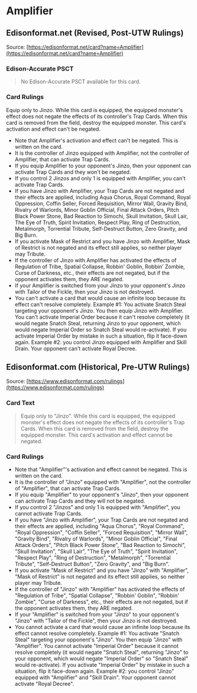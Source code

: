 # Amplifier

## Edisonformat.net (Revised, Post-UTW Rulings)

Source: [https://edisonformat.net/card?name=Amplifier](https://edisonformat.net/card?name=Amplifier)

### Edison-Accurate PSCT

> No Edison-Accurate PSCT available for this card.

### Card Rulings

Equip only to Jinzo. While this card is equipped, the equipped monster's effect does not negate the effects of its controller's Trap Cards. When this card is removed from the field, destroy the equipped monster. This card's activation and effect can't be negated.
*   Note that Amplifier's activation and effect can't be negated. This is written on the card.
*   It is the controller of Jinzo equipped with Amplifier, not the controller of Amplifier, that can activate Trap Cards.
*   If you equip Amplifier to your opponent's Jinzo, then your opponent can activate Trap Cards and they won't be negated.
*   If you control 2 Jinzos and only 1 is equipped with Amplifier, you can't activate Trap Cards.
*   If you have Jinzo with Amplifier, your Trap Cards are not negated and their effects are applied, including Aqua Chorus, Royal Command, Royal Oppression, Coffin Seller, Forced Requisition, Mirror Wall, Gravity Bind, Rivalry of Warlords, Minor Goblin Official, Final Attack Orders, Pitch Black Power Stone, Bad Reaction to Simochi, Skull Invitation, Skull Lair, The Eye of Truth, Spirit Invitation, Respect Play, Ring of Destruction, Metalmorph, Torrential Tribute, Self-Destruct Button, Zero Gravity, and Big Burn.
*   If you activate Mask of Restrict and you have Jinzo with Amplifier, Mask of Restrict is not negated and its effect still applies, so neither player may Tribute.
*   If the controller of Jinzo with Amplifier has activated the effects of Regulation of Tribe, Spatial Collapse, Robbin' Goblin, Robbin' Zombie, Curse of Darkness, etc., their effects are not negated, but if the opponent activates them, they ARE negated.
*   If your Amplifier is switched from your Jinzo to your opponent's Jinzo with Tailor of the Fickle, then your Jinzo is not destroyed.
*   You can't activate a card that would cause an infinite loop because its effect can't resolve completely. Example #1: You activate Snatch Steal targeting your opponent's Jinzo. You then equip Jinzo with Amplifier. You can't activate Imperial Order because it can't resolve completely (it would negate Snatch Steal, returning Jinzo to your opponent, which would negate Imperial Order so Snatch Steal would re-activate). If you activate Imperial Order by mistake in such a situation, flip it face-down again. Example #2: you control Jinzo equipped with Amplifier and Skill Drain. Your opponent can't activate Royal Decree.


## Edisonformat.com (Historical, Pre-UTW Rulings)

Source: [https://www.edisonformat.com/rulings](https://www.edisonformat.com/rulings)

### Card Text

> Equip only to "Jinzo". While this card is equipped, the equipped monster's effect does not negate the effects of its controller's Trap Cards. When this card is removed from the field, destroy the equipped monster. This card's activation and effect cannot be negated.

### Card Rulings

*   Note that "Amplifier"'s activation and effect cannot be negated. This is written on the card.
*   It is the controller of "Jinzo" equipped with "Amplifier", not the controller of "Amplifier", that can activate Trap Cards.
*   If you equip "Amplifier" to your opponent's "Jinzo", then your opponent can activate Trap Cards and they will not be negated.
*   If you control 2 "Jinzos" and only 1 is equipped with "Amplifier", you cannot activate Trap Cards.
*   If you have "Jinzo with Amplifier", your Trap Cards are not negated and their effects are applied, including "Aqua Chorus", "Royal Command", "Royal Oppression", "Coffin Seller", "Forced Requisition", "Mirror Wall", "Gravity Bind", "Rivalry of Warlords", "Minor Goblin Official", "Final Attack Orders", "Pitch Black Power Stone", "Bad Reaction to Simochi", "Skull Invitation", "Skull Lair", "The Eye of Truth", "Spirit Invitation", "Respect Play", "Ring of Destruction", "Metalmorph", "Torrential Tribute", "Self-Destruct Button", "Zero Gravity", and "Big Burn".
*   If you activate "Mask of Restrict" and you have "Jinzo" with "Amplifier", "Mask of Restrict" is not negated and its effect still applies, so neither player may Tribute.
*   If the controller of "Jinzo" with "Amplifier" has activated the effects of "Regulation of Tribe", "Spatial Collapse", "Robbin' Goblin", "Robbin' Zombie", "Curse of Darkness", etc., their effects are not negated, but if the opponent activates them, they ARE negated.
*   If your "Amplifier" is switched from your "Jinzo" to your opponent's "Jinzo" with "Tailor of the Fickle", then your Jinzo is not destroyed.
*   You cannot activate a card that would cause an infinite loop because its effect cannot resolve completely. Example #1: You activate "Snatch Steal" targeting your opponent's "Jinzo". You then equip "Jinzo" with "Amplifier". You cannot activate "Imperial Order" because it cannot resolve completely (it would negate "Snatch Steal", returning "Jinzo" to your opponent, which would negate "Imperial Order" so "Snatch Steal" would re-activate). If you activate "Imperial Order" by mistake in such a situation, flip it face-down again. Example #2: you control "Jinzo" equipped with "Amplifier" and "Skill Drain". Your opponent cannot activate "Royal Decree".


